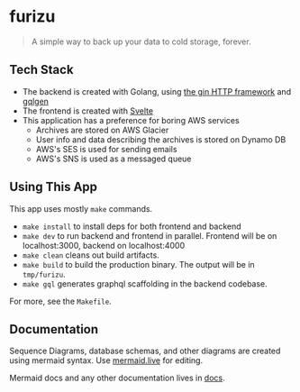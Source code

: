 # furizu

> A simple way to back up your data to cold storage, forever.


## Tech Stack

* The backend is created with Golang, using [the gin HTTP framework](https://github.com/gin-gonic/gin) and [gqlgen](https://gqlgen.com/)
* The frontend is created with [Svelte](https://svelte.dev/)
* This application has a preference for boring AWS services
  * Archives are stored on AWS Glacier
  * User info and data describing the archives is stored on Dynamo DB
  * AWS's SES is used for sending emails
  * AWS's SNS is used as a messaged queue

## Using This App

This app uses mostly `make` commands.

* `make install` to install deps for both frontend and backend
* `make dev` to run backend and frontend in parallel. Frontend will be on localhost:3000, backend on localhost:4000
* `make clean` cleans out build artifacts.
* `make build` to build the production binary. The output will be in `tmp/furizu`.
* `make gql` generates graphql scaffolding in the backend codebase.

For more, see the `Makefile`.

## Documentation

Sequence Diagrams, database schemas, and other diagrams are created using mermaid syntax. Use [mermaid.live](https://mermaid.live/) for editing.

Mermaid docs and any other documentation lives in [docs](./docs).

